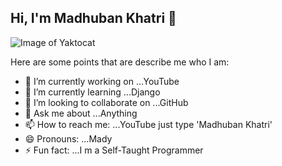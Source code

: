 ## Hi, I'm Madhuban Khatri 👋
![Image of Yaktocat](https://img.favpng.com/5/2/6/web-development-software-developer-mobile-app-development-programmer-png-favpng-XTFtSgF3mMiGGtnyaGNAghK55.jpg)

Here are some points that are describe me who I am:

- 🔭 I’m currently working on ...YouTube
- 🌱 I’m currently learning ...Django
- 👯 I’m looking to collaborate on ...GitHub
- 💬 Ask me about ...Anything
- 📫 How to reach me: ...YouTube just type 'Madhuban Khatri'
- 😄 Pronouns: ...Mady
- ⚡ Fun fact: ...I m a Self-Taught Programmer

